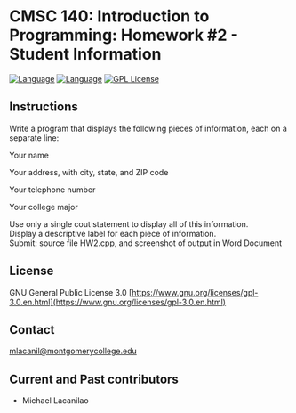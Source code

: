 CMSC 140: Introduction to Programming: Homework #2 - Student Information
====

[![Language](https://img.shields.io/badge/language-C++-red.svg)](https://img.shields.io/badge/language-c++-red.svg)
[![Language](https://img.shields.io/badge/C%2B%2B-11-red.svg)](https://img.shields.io/badge/C%2B%2B-11-red.svg)
[![GPL License](https://img.shields.io/badge/license-GPL-blue.svg)](https://opensource.org/licenses/GPL-3.0/)

Instructions
------------

Write a program that displays the following pieces of information, each on a separate line:

Your name

Your address, with city, state, and ZIP code

Your telephone number

Your college major

Use only a single cout statement to display all of this information.<br>
Display a descriptive label for each piece of information.<br>
Submit: source file HW2.cpp, and screenshot of output in Word Document

License
-------

GNU General Public License 3.0 [https://www.gnu.org/licenses/gpl-3.0.en.html](https://www.gnu.org/licenses/gpl-3.0.en.html)

Contact
-------

mlacanil@montgomerycollege.edu

Current and Past contributors
-----------------------------

* Michael Lacanilao
